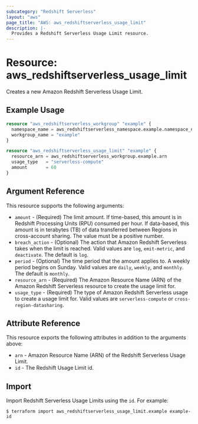 ```yaml
---
subcategory: "Redshift Serverless"
layout: "aws"
page_title: "AWS: aws_redshiftserverless_usage_limit"
description: |-
  Provides a Redshift Serverless Usage Limit resource.
---
```


# Resource: aws_redshiftserverless_usage_limit

Creates a new Amazon Redshift Serverless Usage Limit.

## Example Usage

```terraform
resource "aws_redshiftserverless_workgroup" "example" {
  namespace_name = aws_redshiftserverless_namespace.example.namespace_name
  workgroup_name = "example"
}

resource "aws_redshiftserverless_usage_limit" "example" {
  resource_arn = aws_redshiftserverless_workgroup.example.arn
  usage_type   = "serverless-compute"
  amount       = 60
}
```

## Argument Reference

This resource supports the following arguments:

* `amount` - (Required) The limit amount. If time-based, this amount is in Redshift Processing Units (RPU) consumed per hour. If data-based, this amount is in terabytes (TB) of data transferred between Regions in cross-account sharing. The value must be a positive number.
* `breach_action` - (Optional) The action that Amazon Redshift Serverless takes when the limit is reached. Valid values are `log`, `emit-metric`, and `deactivate`. The default is `log`.
* `period` - (Optional) The time period that the amount applies to. A weekly period begins on Sunday. Valid values are `daily`, `weekly`, and `monthly`. The default is `monthly`.
* `resource_arn` - (Required) The Amazon Resource Name (ARN) of the Amazon Redshift Serverless resource to create the usage limit for.
* `usage_type` - (Required) The type of Amazon Redshift Serverless usage to create a usage limit for. Valid values are `serverless-compute` or `cross-region-datasharing`.

## Attribute Reference

This resource exports the following attributes in addition to the arguments above:

* `arn` - Amazon Resource Name (ARN) of the Redshift Serverless Usage Limit.
* `id` - The Redshift Usage Limit id.

## Import

Import Redshift Serverless Usage Limits using the `id`. For example:

```
$ terraform import aws_redshiftserverless_usage_limit.example example-id
```
